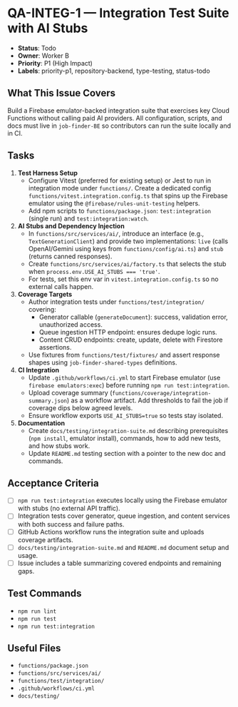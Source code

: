 # QA-INTEG-1 — Integration Test Suite with AI Stubs

- **Status**: Todo
- **Owner**: Worker B
- **Priority**: P1 (High Impact)
- **Labels**: priority-p1, repository-backend, type-testing, status-todo

## What This Issue Covers
Build a Firebase emulator-backed integration suite that exercises key Cloud Functions without calling paid AI providers. All configuration, scripts, and docs must live in `job-finder-BE` so contributors can run the suite locally and in CI.

## Tasks
1. **Test Harness Setup**
	- Configure Vitest (preferred for existing setup) or Jest to run in integration mode under `functions/`. Create a dedicated config `functions/vitest.integration.config.ts` that spins up the Firebase emulator using the `@firebase/rules-unit-testing` helpers.
	- Add npm scripts to `functions/package.json`: `test:integration` (single run) and `test:integration:watch`.
2. **AI Stubs and Dependency Injection**
	- In `functions/src/services/ai/`, introduce an interface (e.g., `TextGenerationClient`) and provide two implementations: `live` (calls OpenAI/Gemini using keys from `functions/config/ai.ts`) and `stub` (returns canned responses).
	- Create `functions/src/services/ai/factory.ts` that selects the stub when `process.env.USE_AI_STUBS === 'true'`.
	- For tests, set this env var in `vitest.integration.config.ts` so no external calls happen.
3. **Coverage Targets**
	- Author integration tests under `functions/test/integration/` covering:
	  - Generator callable (`generateDocument`): success, validation error, unauthorized access.
	  - Queue ingestion HTTP endpoint: ensures dedupe logic runs.
	  - Content CRUD endpoints: create, update, delete with Firestore assertions.
	- Use fixtures from `functions/test/fixtures/` and assert response shapes using `job-finder-shared-types` definitions.
4. **CI Integration**
	- Update `.github/workflows/ci.yml` to start Firebase emulator (use `firebase emulators:exec`) before running `npm run test:integration`.
	- Upload coverage summary (`functions/coverage/integration-summary.json`) as a workflow artifact. Add thresholds to fail the job if coverage dips below agreed levels.
	- Ensure workflow exports `USE_AI_STUBS=true` so tests stay isolated.
5. **Documentation**
	- Create `docs/testing/integration-suite.md` describing prerequisites (`npm install`, emulator install), commands, how to add new tests, and how stubs work.
	- Update `README.md` testing section with a pointer to the new doc and commands.

## Acceptance Criteria
- [ ] `npm run test:integration` executes locally using the Firebase emulator with stubs (no external API traffic).
- [ ] Integration tests cover generator, queue ingestion, and content services with both success and failure paths.
- [ ] GitHub Actions workflow runs the integration suite and uploads coverage artifacts.
- [ ] `docs/testing/integration-suite.md` and `README.md` document setup and usage.
- [ ] Issue includes a table summarizing covered endpoints and remaining gaps.

## Test Commands
- `npm run lint`
- `npm run test`
- `npm run test:integration`

## Useful Files
- `functions/package.json`
- `functions/src/services/ai/`
- `functions/test/integration/`
- `.github/workflows/ci.yml`
- `docs/testing/`
